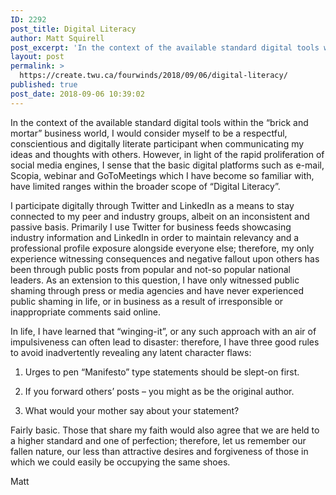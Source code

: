```yaml
---
ID: 2292
post_title: Digital Literacy
author: Matt Squirell
post_excerpt: 'In the context of the available standard digital tools within the &ldquo;brick and mortar&rdquo; business world, I would consider myself to be a respectful, conscientious and digitally literate participant when communicating my ideas and thoughts with others. However, in light of the rapid proliferation of social media engines, I sense that the basic digital platforms &hellip; <p><a href="https://create.twu.ca/fourwinds/2018/09/06/digital-literacy/">Continue reading<span> "Digital Literacy"</span></a></p>'
layout: post
permalink: >
  https://create.twu.ca/fourwinds/2018/09/06/digital-literacy/
published: true
post_date: 2018-09-06 10:39:02
---
```

In the context of the available standard digital tools within the &#8220;brick and mortar&#8221; business world, I would consider myself to be a respectful, conscientious and digitally literate participant when communicating my ideas and thoughts with others. However, in light of the rapid proliferation of social media engines, I sense that the basic digital platforms such as e-mail, Scopia, webinar and GoToMeetings which I have become so familiar with, have limited ranges within the broader scope of &#8220;Digital Literacy&#8221;.

I participate digitally through Twitter and LinkedIn as a means to stay connected to my peer and industry groups, albeit on an inconsistent and passive basis. Primarily I use Twitter for business feeds showcasing industry information and LinkedIn in order to maintain relevancy and a professional profile exposure alongside everyone else; therefore, my only experience witnessing consequences and negative fallout upon others has been through public posts from popular and not-so popular national leaders. As an extension to this question, I have only witnessed public shaming through press or media agencies and have never experienced public shaming in life, or in business as a result of irresponsible or inappropriate comments said online.

In life, I have learned that &#8220;winging-it&#8221;, or any such approach with an air of impulsiveness can often lead to disaster: therefore, I have three good rules to avoid inadvertently revealing any latent character flaws:

1) Urges to pen &#8220;Manifesto&#8221; type statements should be slept-on first.

2) If you forward others&#8217; posts &#8211; you might as be the original author.

3) What would your mother say about your statement?

Fairly basic. Those that share my faith would also agree that we are held to a higher standard and one of perfection; therefore, let us remember our fallen nature, our less than attractive desires and forgiveness of those in which we could easily be occupying the same shoes.

Matt

&nbsp;

&nbsp;

&nbsp;